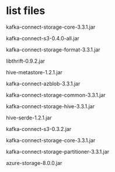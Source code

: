 # list files
kafka-connect-storage-core-3.3.1.jar 

kafka-connect-s3-0.4.0-all.jar

kafka-connect-storage-format-3.3.1.jar 

libthrift-0.9.2.jar  

hive-metastore-1.2.1.jar 

kafka-connect-azblob-3.3.1.jar 

kafka-connect-storage-common-3.3.1.jar  

kafka-connect-storage-hive-3.3.1.jar  

hive-serde-1.2.1.jar 

kafka-connect-s3-0.3.2.jar 

kafka-connect-storage-core-3.3.1.jar 

kafka-connect-storage-partitioner-3.3.1.jar  

azure-storage-8.0.0.jar 

